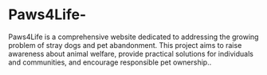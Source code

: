 # Paws4Life-
Paws4Life is a comprehensive website dedicated to addressing the growing problem of stray dogs and pet abandonment. This project aims to raise awareness about animal welfare, provide practical solutions for individuals and communities, and encourage responsible pet ownership..
